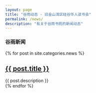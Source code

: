 ```yaml
---
layout: page
title: "谷雨动态 - 旧金山湾区硅谷华人读书会"
permalink: /news/
description: "有关于谷雨书苑的新闻动态"
---
```



<h3 class="section-heading text-center">谷雨新闻</a></h3>
<div class="tiles">
{% for post in site.categories.news %} 
                <h2><a href="{{ post.url }}">{{ post.title }}</a></h2>
                <div class="title-desc">{{ post.description }}</div>
{% endfor %}
</div><!-- /.tiles -->

